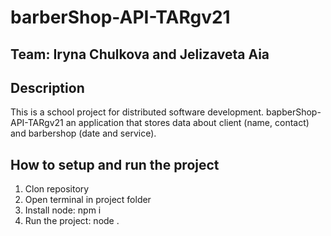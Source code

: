 # barberShop-API-TARgv21

## Team: Iryna Chulkova and Jelizaveta Aia

## Description

This is a school project for distributed software development.
bapberShop-API-TARgv21 an application that stores data about client (name, contact) and barbershop (date and service).

## How to setup and run the project
1. Clon repository
2. Open terminal in project folder
3. Install node: npm i
4. Run the project: node .

